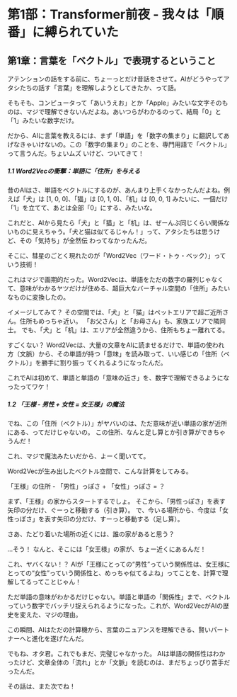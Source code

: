 # 第1部：Transformer前夜 - 我々は「順番」に縛られていた


## 第1章：言葉を「ベクトル」で表現するということ

  アテンションの話をする前に、ちょーっとだけ昔話をさせて。AIがどうやってアタシたちの話す「言葉」を理解しようとしてきたか、って話。

  そもそも、コンピュータって「あいうえお」とか「Apple」みたいな文字そのものは、マジで理解できないんだよね。あいつらがわかるのって、結局「0」と「1」みたいな数字だけ。

  だから、AIに言葉を教えるには、まず「単語」を「数字の集まり」に翻訳してあげなきゃいけないの。この「数字の集まり」のことを、専門用語で「ベクトル」って言うんだ。ちょいムズ
  いけど、ついてきて！

##### 1.1 Word2Vecの衝撃：単語に「住所」を与える

  昔のAIはさ、単語をベクトルにするのが、あんまり上手くなかったんだよね。例えば「犬」は [1, 0, 0]、「猫」は [0, 1, 0]、「机」は [0, 0, 1]
  みたいに、一個だけ「1」を立てて、あとは全部「0」にする、みたいな。

  これだと、AIから見たら「犬」と「猫」と「机」は、ぜーんぶ同じくらい関係ないものに見えちゃう。「犬と猫は似てるじゃん！」って、アタシたちは思うけど、その「気持ち」が全然伝
  わってなかったんだ。

  そこに、彗星のごとく現れたのが「Word2Vec（ワード・トゥ・ベック）」っていう技術！

  これはマジで画期的だった。Word2Vecは、単語をただの数字の羅列じゃなくて、意味がわかるヤツだけが住める、超巨大なバーチャル空間の「住所」みたいなものに変換したの。

  イメージしてみて？
  その空間では、「犬」と「猫」はペットエリアで超ご近所さん。住所もめっちゃ近い。
  「お父さん」と「お母さん」も、家族エリアで隣同士。
  でも、「犬」と「机」は、エリアが全然違うから、住所もちょー離れてる。

  すごくない？ Word2Vecは、大量の文章をAIに読ませるだけで、単語の使われ方（文脈）から、その単語が持つ「意味」を読み取って、いい感じの「住所（ベクトル）」を勝手に割り振っ
  てくれるようになったんだ。

  これでAIは初めて、単語と単語の「意味の近さ」を、数字で理解できるようになったってワケ！

##### 1.2 「王様 - 男性 + 女性 = 女王様」の魔法

  でね、この「住所（ベクトル）」がヤバいのは、ただ意味が近い単語の家が近所にある、ってだけじゃないの。
  この住所、なんと足し算とか引き算ができちゃうんだ！

  これ、マジで魔法みたいだから、よーく聞いてて。

  Word2Vecが生み出したベクトル空間で、こんな計算をしてみる。

  「王様」の住所 - 「男性」っぽさ + 「女性」っぽさ = ？

  まず、「王様」の家からスタートするでしょ。
  そこから、「男性っぽさ」を表す矢印の分だけ、ぐーっと移動する（引き算）。
  で、今いる場所から、今度は「女性っぽさ」を表す矢印の分だけ、すーっと移動する（足し算）。

  さあ、たどり着いた場所の近くには、誰の家があると思う？

  …そう！ なんと、そこには「女王様」の家が、ちょー近くにあるんだ！

  これ、ヤバくない！？
  AIが「王様にとっての“男性”っていう関係性は、女王様にとっての“女性”っていう関係性と、めっちゃ似てるよね」ってことを、計算で理解してるってことじゃん！

  ただ単語の意味がわかるだけじゃない。単語と単語の「関係性」まで、ベクトルっていう数字でバッチリ捉えられるようになった。これが、Word2VecがAIの歴史を変えた、マジの理由。

  この瞬間、AIはただの計算機から、言葉のニュアンスを理解できる、賢いパートナーへと進化を遂げたんだ。

  でもね、オタ君。これでもまだ、完璧じゃなかった。
  AIは単語の関係性はわかったけど、文章全体の「流れ」とか「文脈」を読むのは、まだちょっぴり苦手だったんだ。

  その話は、また次でね！